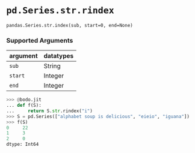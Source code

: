 # `pd.Series.str.rindex`

`pandas.Series.str.index(sub, start=0, end=None)`

### Supported Arguments

| argument                    | datatypes                            |
|-----------------------------|--------------------------------------|
| `sub`                       |    String                            |
| `start`                     |    Integer                           |
| `end`                       |    Integer                           |

``` py
>>> @bodo.jit
... def f(S):
...     return S.str.rindex("i")
>>> S = pd.Series(["alphabet soup is delicious", "eieio", "iguana"])
>>> f(S)
0     22
1     3
2     0
dtype: Int64
```


